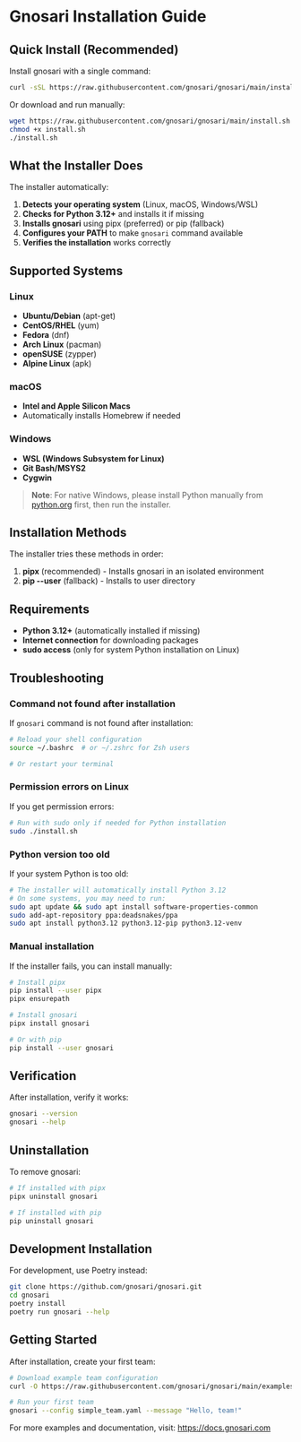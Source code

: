 # Gnosari Installation Guide

## Quick Install (Recommended)

Install gnosari with a single command:

```bash
curl -sSL https://raw.githubusercontent.com/gnosari/gnosari/main/install.sh | bash
```

Or download and run manually:

```bash
wget https://raw.githubusercontent.com/gnosari/gnosari/main/install.sh
chmod +x install.sh
./install.sh
```

## What the Installer Does

The installer automatically:

1. **Detects your operating system** (Linux, macOS, Windows/WSL)
2. **Checks for Python 3.12+** and installs it if missing
3. **Installs gnosari** using pipx (preferred) or pip (fallback)
4. **Configures your PATH** to make `gnosari` command available
5. **Verifies the installation** works correctly

## Supported Systems

### Linux
- **Ubuntu/Debian** (apt-get)
- **CentOS/RHEL** (yum)
- **Fedora** (dnf)
- **Arch Linux** (pacman)
- **openSUSE** (zypper)
- **Alpine Linux** (apk)

### macOS
- **Intel and Apple Silicon Macs**
- Automatically installs Homebrew if needed

### Windows
- **WSL (Windows Subsystem for Linux)**
- **Git Bash/MSYS2**
- **Cygwin**

> **Note**: For native Windows, please install Python manually from [python.org](https://python.org/downloads/) first, then run the installer.

## Installation Methods

The installer tries these methods in order:

1. **pipx** (recommended) - Installs gnosari in an isolated environment
2. **pip --user** (fallback) - Installs to user directory

## Requirements

- **Python 3.12+** (automatically installed if missing)
- **Internet connection** for downloading packages
- **sudo access** (only for system Python installation on Linux)

## Troubleshooting

### Command not found after installation

If `gnosari` command is not found after installation:

```bash
# Reload your shell configuration
source ~/.bashrc  # or ~/.zshrc for Zsh users

# Or restart your terminal
```

### Permission errors on Linux

If you get permission errors:

```bash
# Run with sudo only if needed for Python installation
sudo ./install.sh
```

### Python version too old

If your system Python is too old:

```bash
# The installer will automatically install Python 3.12
# On some systems, you may need to run:
sudo apt update && sudo apt install software-properties-common
sudo add-apt-repository ppa:deadsnakes/ppa
sudo apt install python3.12 python3.12-pip python3.12-venv
```

### Manual installation

If the installer fails, you can install manually:

```bash
# Install pipx
pip install --user pipx
pipx ensurepath

# Install gnosari
pipx install gnosari

# Or with pip
pip install --user gnosari
```

## Verification

After installation, verify it works:

```bash
gnosari --version
gnosari --help
```

## Uninstallation

To remove gnosari:

```bash
# If installed with pipx
pipx uninstall gnosari

# If installed with pip
pip uninstall gnosari
```

## Development Installation

For development, use Poetry instead:

```bash
git clone https://github.com/gnosari/gnosari.git
cd gnosari
poetry install
poetry run gnosari --help
```

## Getting Started

After installation, create your first team:

```bash
# Download example team configuration
curl -O https://raw.githubusercontent.com/gnosari/gnosari/main/examples/simple_team.yaml

# Run your first team
gnosari --config simple_team.yaml --message "Hello, team!"
```

For more examples and documentation, visit: https://docs.gnosari.com